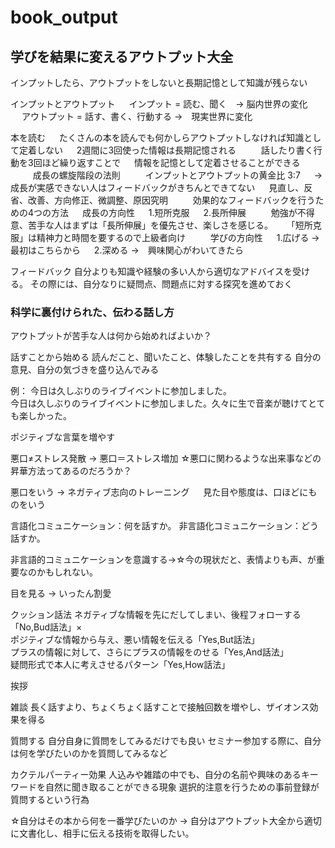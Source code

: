 # book_output
## 学びを結果に変えるアウトプット大全

インプットしたら、アウトプットをしないと長期記憶として知識が残らない  
   
インプットとアウトプット   　
インプット = 読む、聞く　-> 脳内世界の変化   　
アウトプット = 話す、書く、行動する ->　現実世界に変化   　
   
本を読む   　
たくさんの本を読んでも何かしらアウトプットしなければ知識として定着しない   　
2週間に3回使った情報は長期記憶される   　
   　
話したり書く行動を3回ほど繰り返すことで   　
情報を記憶として定着させることができる   　
   　
成長の螺旋階段の法則   　
   　
インプットとアウトプットの黄金比 3:7   　
-> 成長が実感できない人はフィードバックがきちんとできてない   　
見直し、反省、改善、方向修正、微調整、原因究明   　
   　
効果的なフィードバックを行うための4つの方法   　
成長の方向性   　
1.短所克服   　
2.長所伸展   　
   　
勉強が不得意、苦手な人はまずは「長所伸展」を優先させ、楽しさを感じる。   　
「短所克服」は精神力と時間を要するので上級者向け   　
   　
学びの方向性   　
1.広げる →　最初はこちらから   　
2.深める →　興味関心がわいてきたら

フィードバック
自分よりも知識や経験の多い人から適切なアドバイスを受ける。
その際には、自分なりに疑問点、問題点に対する探究を進めておく


### 科学に裏付けられた、伝わる話し方
アウトプットが苦手な人は何から始めればよいか？

話すことから始める
読んだこと、聞いたこと、体験したことを共有する
自分の意見、自分の気づきを盛り込んでみる

例：
今日は久しぶりのライブイベントに参加しました。  
今日は久しぶりのライブイベントに参加しました。久々に生で音楽が聴けてとても楽しかった。  
  
ポジティブな言葉を増やす

悪口≠ストレス発散 → 悪口＝ストレス増加
☆悪口に関わるような出来事などの昇華方法ってあるのだろうか？

悪口をいう → ネガティブ志向のトレーニング
   　
見た目や態度は、口ほどにものをいう

言語化コミュニケーション：何を話すか。
非言語化コミュニケーション：どう話すか。

非言語的コミュニケーションを意識する→☆今の現状だと、表情よりも声、が重要なのかもしれない。

目を見る → いったん割愛  

クッション話法
ネガティブな情報を先にだしてしまい、後程フォローする「No,Bud話法」×  
ポジティブな情報から与え、悪い情報を伝える「Yes,But話法」  
プラスの情報に対して、さらにプラスの情報をのせる「Yes,And話法」   
疑問形式で本人に考えさせるパターン「Yes,How話法」  
  
挨拶

雑談
長く話すより、ちょくちょく話すことで接触回数を増やし、ザイオンス効果を得る

質問する
自分自身に質問をしてみるだけでも良い
セミナー参加する際に、自分は何を学びたいのかを質問してみるなど

カクテルパーティー効果
人込みや雑踏の中でも、自分の名前や興味のあるキーワードを自然に聞き取ることができる現象
選択的注意を行うための事前登録が質問するという行為

☆自分はその本から何を一番学びたいのか
-> 自分はアウトプット大全から適切に文書化し、相手に伝える技術を取得したい。
